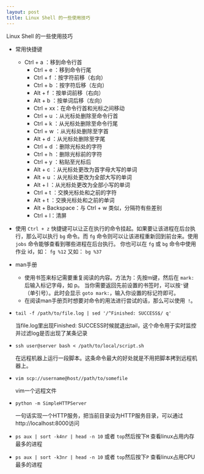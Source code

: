 ```yaml
---
layout: post
title: Linux Shell 的一些使用技巧
---
```


Linux Shell 的一些使用技巧

* 常用快捷键

  * Ctrl + a ：移到命令行首
	* Ctrl + e ：移到命令行尾
	* Ctrl + f ：按字符前移（右向）
	* Ctrl + b ：按字符后移（左向）
	* Alt + f ：按单词前移（右向）
	* Alt + b ：按单词后移（左向）
	* Ctrl + xx：在命令行首和光标之间移动
	* Ctrl + u ：从光标处删除至命令行首
	* Ctrl + k ：从光标处删除至命令行尾
	* Ctrl + w ：从光标处删除至字首
	* Alt + d ：从光标处删除至字尾
	* Ctrl + d ：删除光标处的字符
	* Ctrl + h ：删除光标前的字符
	* Ctrl + y ：粘贴至光标后
	* Alt + c ：从光标处更改为首字母大写的单词
	* Alt + u ：从光标处更改为全部大写的单词
	* Alt + l ：从光标处更改为全部小写的单词
	* Ctrl + t ：交换光标处和之前的字符
	* Alt + t ：交换光标处和之前的单词
	* Alt + Backspace：与 Ctrl + w 类似，分隔符有些差别
	* Ctrl + l：清屏

* 使用 `Ctrl + z` 快捷键可以让正在执行的命令挂起。如果要让该进程在后台执行，那么可以执行 `bg` 命令。而 `fg` 命令则可以让该进程重新回到前台来。使用 `jobs` 命令能够查看到哪些进程在后台执行。 你也可以在 `fg` 或 `bg` 命令中使用作业 id，如： `fg %12` 又如： `bg %37`
* man手册
	* 使用书签来标记需要重复阅读的内容。方法为：先按m键，然后在 `mark:` 后输入标记字母，如 p。 当你需要返回先前设置的书签时，可以按` ' `键（单引号）。此时会显示 `goto mark:`，输入你设置的标记符即可。
	* 在阅读man手册页时想要对命令的用法进行尝试的话，那么可以使用` !`。
* `tail -f /path/to/file.log | sed '/^Finished: SUCCESS$/ q' `

    当file.log里出现Finished: SUCCESS时候就退出tail，这个命令用于实时监控并过滤log是否出现了某条记录
* `ssh user@server bash < /path/to/local/script.sh `

    在远程机器上运行一段脚本。这条命令最大的好处就是不用把脚本拷到远程机器上。
* `vim scp://username@host//path/to/somefile`

    vim一个远程文件

* `python -m SimpleHTTPServer`

    一句话实现一个HTTP服务，把当前目录设为HTTP服务目录，可以通过http://localhost:8000访问

* `ps aux | sort -k4nr | head -n 10` 或者 `top`然后按下`M` 查看linux占用内存最多的进程

* `ps aux | sort -k3nr | head -n 10` 或者 `top`然后按下`P` 查看linux占用CPU最多的进程

